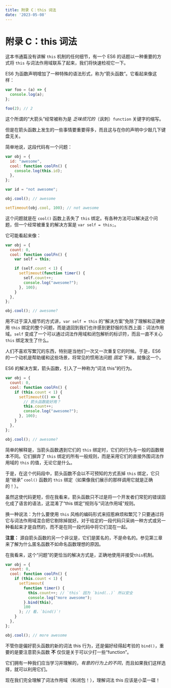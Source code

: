 ```yaml
---
title: 附录 C：this 词法
date: '2023-05-08'
---
```


# 附录 C：this 词法

这本书通篇没有讲解 `this` 机制的任何细节，有一个 ES6 的话题以一种重要的方式将 `this` 与词法作用域联系了起来，我们将快速检视它一下。

ES6 为函数声明增加了一种特殊的语法形式，称为“箭头函数”。它看起来像这样：

```js
var foo = (a) => {
  console.log(a);
};

foo(2); // 2
```

这个所谓的“大箭头”经常被称为是 _乏味烦冗的_（讽刺）`function` 关键字的缩写。

但是在箭头函数上发生的一些事情要重要得多，而且这与在你的声明中少敲几下键盘无关。

简单地说，这段代码有一个问题：

```js
var obj = {
  id: "awesome",
  cool: function coolFn() {
    console.log(this.id);
  },
};

var id = "not awesome";

obj.cool(); // awesome

setTimeout(obj.cool, 100); // not awesome
```

这个问题就是在 `cool()` 函数上丢失了 `this` 绑定。有各种方法可以解决这个问题，但一个经常被重复的解决方案是 `var self = this;`。

它可能看起来像：

```js
var obj = {
  count: 0,
  cool: function coolFn() {
    var self = this;

    if (self.count < 1) {
      setTimeout(function timer() {
        self.count++;
        console.log("awesome?");
      }, 100);
    }
  },
};

obj.cool(); // awesome?
```

用不过于深入细节的方式讲，`var self = this` 的“解决方案”免除了理解和正确使用 `this` 绑定的整个问题，而是退回到我们也许感到更舒服的东西上面：词法作用域。`self` 变成了一个可以通过词法作用域和闭包解析的标识符，而且一直不关心 `this` 绑定发生了什么。

人们不喜欢写繁冗的东西，特别是当他们一次又一次重复它的时候。于是，ES6 的一个动机是帮助缓和这些场景，将常见的惯用法问题 _固定_ 下来，就像这一个。

ES6 的解决方案，箭头函数，引入了一种称为“词法 this”的行为。

```js
var obj = {
  count: 0,
  cool: function coolFn() {
    if (this.count < 1) {
      setTimeout(() => {
        // 箭头函数能好用？
        this.count++;
        console.log("awesome?");
      }, 100);
    }
  },
};

obj.cool(); // awesome?
```

简单的解释是，当箭头函数遇到它们的 `this` 绑定时，它们的行为与一般的函数根本不同。它们摒弃了 `this` 绑定的所有一般规则，而是采用它们的直接外围词法作用域的 `this` 的值，无论它是什么。

于是，在这个代码段中，箭头函数不会以不可预知的方式丢掉 `this` 绑定，它只是“继承” `cool()` 函数的 `this` 绑定（如果像我们展示的那样调用它就是正确的！）。

虽然这使代码更短，但在我看来，箭头函数只不过是将一个开发者们常犯的错误固化成了语言的语法，这混淆了“this 绑定”规则与“词法作用域”规则。

换一种说法：为什么要使用 `this` 风格的编码形式来招惹麻烦和繁冗？只要通过将它与词法作用域混合把它剔除掉就好。对于给定的一段代码只采纳一种方式或另一种看起来才是自然的，而不是在同一段代码中将它们混在一起。

**注意：** 源自箭头函数的另一个非议是，它们是匿名的，不是命名的。参见第三章来了解为什么匿名函数不如命名函数理想的原因。

在我看来，这个“问题”的更恰当的解决方式是，正确地使用并接受`this`机制。

```js
var obj = {
  count: 0,
  cool: function coolFn() {
    if (this.count < 1) {
      setTimeout(
        function timer() {
          this.count++; // `this` 因为 `bind(..)` 所以安全
          console.log("more awesome");
        }.bind(this),
        100
      ); // 看，`bind()`!
    }
  },
};

obj.cool(); // more awesome
```

不管你是偏好箭头函数的新的词法 this 行为，还是偏好经得起考验的 `bind()`，重要的是要注意箭头函数 **不** 仅仅是关于可以少打一些“function”。

它们拥有一种我们应当学习并理解的，_有意的行为上的不同_，而且如果我们这样选择，就可以利用它们。

现在我们完全理解了词法作用域（和闭包！），理解词法 this 应该是小菜一碟！
